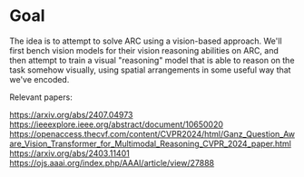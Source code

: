 # Goal

The idea is to attempt to solve ARC using a vision-based approach. We'll first bench vision models for their vision reasoning abilities on ARC, and then attempt to train a visual "reasoning" model that is able to reason on the task somehow visually, using spatial arrangements in some useful way that we've encoded. 

Relevant papers:

https://arxiv.org/abs/2407.04973
https://ieeexplore.ieee.org/abstract/document/10650020
https://openaccess.thecvf.com/content/CVPR2024/html/Ganz_Question_Aware_Vision_Transformer_for_Multimodal_Reasoning_CVPR_2024_paper.html
https://arxiv.org/abs/2403.11401
https://ojs.aaai.org/index.php/AAAI/article/view/27888

